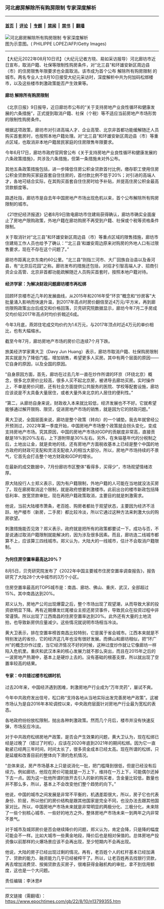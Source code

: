 ### 河北廊房解除所有购房限制 专家深度解析

---

#### [首页](../../../..?n13799355) &nbsp;|&nbsp; [评论](../../../../../epoch-comment?n13799355) &nbsp;|&nbsp; [专题](../../../../../epoch-special?n13799355) &nbsp;|&nbsp; [禁闻](../../../../../epoch-news?n13799355) &nbsp;|&nbsp; [禁书](../../../../../books?n13799355) &nbsp;|&nbsp; [翻墙](https://github.com/gfw-breaker/nogfw/blob/master/README.md?n13799355)


<div><img alt="河北廊房解除所有购房限制 专家深度解析" class="attachment-djy_600_400 size-djy_600_400 wp-post-image" src="https://i.epochtimes.com/assets/uploads/2021/07/id13081388-1112080047022320-600x400.jpg"/>
<div class="caption">
 图为示意图。( PHILIPPE LOPEZ/AFP/Getty Images)
</div></div><hr/><div class="post_content" id="artbody" itemprop="articleBody">
 <!-- article content begin -->
 <p>
  【大纪元2022年08月10日讯】（大纪元记者方晓、易如采访报导）河北廊坊市近日宣布，取消户籍、社保等限制性购房条件，对“北三县”和环雄安新区周边县（市）的住房限售年限要求也全面取消。该市成为首个公布
  <ok href="https://www.epochtimes.com/gb/tag/%E8%A7%A3%E9%99%A4%E6%89%80%E6%9C%89%E8%B4%AD%E6%88%BF%E9%99%90%E5%88%B6.html">
   解除所有购房限制
  </ok>
  的城市。两名专业人士8月10日接受大纪元采访时，深度解析中共为何加码松绑楼市，以及这些楼市刺激政策能否产生效果等。
 </p>
 <h4>
  廊坊
  <ok href="https://www.epochtimes.com/gb/tag/%E8%A7%A3%E9%99%A4%E6%89%80%E6%9C%89%E8%B4%AD%E6%88%BF%E9%99%90%E5%88%B6.html">
   解除所有购房限制
  </ok>
 </h4>
 <p>
  《北京日报》9日报导，近日廊坊市公布的“关于支持房地产业良性循环和健康发展的六条措施”，正式提到取消户籍、社保（个税）等不适应当前房地产市场形势的限制性购房条件。
 </p>
 <p>
  根据这项政策，廊坊市对引进高端人才、企业高管、北京非首都功能缓解随迁人员购买首套房时，也按照本地户籍处理。对“北三县”和环雄安新区周边县（市）等重点区域，也取消非本地户籍居民家庭的住房限售年限要求。
 </p>
 <p>
  今年6月17日，廊坊市政府官网曾公布《关于支持房地产业良性循环和健康发展的六条政策措施》，共涉及六条措施，但第一条措施未对外公布。
 </p>
 <p>
  其他五条政策措施包括，进一步降低住房公积金贷款首付比例，缴存职工使用住房公积金贷款购买家庭首套自住住房的，首付款比例不低于20%；对引进的高端人才，各地可结合实际，在其购买首套自住住房时给予补贴，并提高住房公积金最高贷款额度等。
 </p>
 <p>
  路透社指，廊坊市是自去年中国房地产市场出现危机以来，首个公布解除所有购房限制的城市。
 </p>
 <p>
  《21世纪经济报道》记者8月9日致电廊坊市住建局获得确认，廊坊市确实全面废止了房地产限购政策，外地户籍在廊坊购房不再受到户籍、社保或个税等资格条件限制。
 </p>
 <p>
  关于取消针对“北三县”和环雄安新区周边县（市）等重点区域的限售措施，廊坊市住建局工作人员也给予了确认：“‘北三县’和雄安周边原来对购房的外地人口有过限售要求，现在不存在这个问题了。”
 </p>
 <p>
  廊坊市距离北京东南约60公里。“北三县”则指三河市、大厂回族自治县以及香河县，有“北京后花园”之称。廊坊发布的措施还包括，对招才引智高端人才、招商引资企业高管、北京非首都功能疏解随迁人员购买首套时，按照本地户籍对待。
 </p>
 <h4>
  经济学家：为解决财政问题廊坊楼市再松绑
 </h4>
 <p>
  回顾环京楼市近几年的发展曲线，从2015年和2016年受“环京”概念和“炒房客”大批量涌入影响而快速升温，到2017年高点时房价翻倍至近4万元/平方米，再到廊坊限购政策出台后成交和价格回落，贝壳研究院数据显示，廊坊今年7月二手房成交均价较2017年高点时均价折戟近6成。
 </p>
 <p>
  今年3月底，燕郊住宅成交均价约为1.6万元，与2017年顶点时近4万元的单价相比，也有大幅缩水。
 </p>
 <p>
  截至今年7月，廊坊房地产市场的房价已连续7个月下跌。
 </p>
 <p>
  旅美经济学家黄大卫（Davy Jun Huang）表示，廊坊市取消户籍、社保购房限制其实就是为了降低门槛，增加销售，希望更多人买房。其中有两个层面的原因——它自身的原因，以及全国的原因。
 </p>
 <p>
  “自身原因方面，首先，廊坊在过去几年一直在炒作所谓的环京（环绕北京）概念，很多北京房价比较高，很多人买不起北京房，被诱导去廊坊买房。实时操作上，不单是房价问题，还有社会方面提供公共服务的医院、学校等配套设施，廊坊应该说是不太具备大量居住，或者大量外来北京的人居住的便利性。”
 </p>
 <p>
  “第二，从廊坊自身来说，财政收入本来就比较低，经济发展也不不好。它就希望能够通过解开限购、限贷，促进房地产市场的销售，就是因为它的财政问题。”
 </p>
 <p>
  黄大卫说，全国层面来说，廊坊是整个政策（转向）的一个铺垫。我去年就曾经公开预测过，2022年第一季度开始，中国房地产市场整个政策就会拐头变化，变成支持房地产市场。究其原因，中国的房地产市场对GDP的贡献度非常高，直接贡献是18%到20%左右，上下游附带是30%左右。另外，在朱镕基年代的分税制之后，土地出让金，就是卖地的钱，还有房地产方面税收基本上已经是整个中国的地方政府的财政可支配和灵活支配收入的相当大部分。所以，房地产市场持续的不景气，它首先会打击整个地方财政和GDP的增长。
 </p>
 <p>
  在最新的成交数据中，7月份廊坊市区整体“看得多，买得少”，市场观望情绪浓厚。
 </p>
 <p>
  原大陆投行人士郑义表示，因为有户籍限制，外地户籍的人可能在当地就没法买房了。现在廊房取消这个限制，就是政府想要刺激楼市。此前出台的楼市新政包括降低利率、放宽贷款审批，现在再把户籍政策取消，主要目的就是刺激需求。
 </p>
 <p>
  他说，当前大陆楼市萧条，老百姓、购房者都处于观望状态，主要因为经济不活跃、地产楼市（新房，二手房）都比较冷淡，所以它通过这种方法来刺激大伙的购房欲望。
 </p>
 <p>
  刺激措施能否见效？郑义表示，政府就是把所有的政策都要试一下。成功与否，不是说通过取消户籍限制就能解决的，因为涉及很多因素。而且，廊坊连二线城市都算不上，应该算三四线城市。郑义认为，大陆大的一线城市，估计不会取消户籍限制。
 </p>
 <h4>
  为何住房空置率最高达20%？
 </h4>
 <p>
  8月5日，贝壳研究院发布了《2022年中国主要城市住房空置率调查报告》，报告研究了大陆28个大中城市的3万个小区。
 </p>
 <p>
  住房空置率最高的TOP5城市是：南昌、廊坊、佛山、重庆、武汉，全部超过15%。其中南昌达到20%。
 </p>
 <p>
  郑义认为，房地产公司出现爆雷之后，整个市场出现了观望潮，从而导致大家的投资欲明显下降。再有近期爆发烂尾楼业主拒还房贷事件，导致民众在投资过程中非常谨慎。所以出现了江西南昌的住房空置率达到20%。此外还有大量的土地流拍，也导致新房供应量减少。这些情况就说明市场相当冷淡。
 </p>
 <p>
  黄大卫表示，排在空置率榜首南昌比较特别，它是属于省会城市。江西本来就是不特别发达的省份，它的经济这几年也没有很好发展。而佛山和廊坊相似，把“环广州”的概念炒作过度，当它经济情况不好的时候，这种过度炒作就让它像廊坊一样陷入危机里。重庆和武汉本来的核心发展力就不那么突出，而且在2015年之后的一波房地产热潮中，基本上是硬炒上去的。没有基础的根基支撑，所以就出现了空置率较高的结果。
 </p>
 <h4>
  专家：中共错过楼市松绑时机
 </h4>
 <p>
  过去20年来，中国经济遇到困难，刺激房地产行业成为“万年灵药”，屡试不爽。
 </p>
 <p>
  今年中共政府发出信号，松口称“支持各地从当地实际出发完善房地产政策”。这被市场认为是自2016年本轮调控以来，中央政府层面针对房地产行业最为宽松的表态。
 </p>
 <p>
  各地政府纷纷放松限制，抛出各种刺激政策。然而几个月后，楼市并没有快速反弹，市场反应冷淡。
 </p>
 <p>
  对于中共政府松绑房地产政策，是否会产生效果的问题，黄大卫认为，现在松绑已经是过晚了（错过了时机），应该在2020年底到2021年的期间松绑。因为它一直勒紧已经两三年时间，时间太长了，很多资金成本已经太高。现在所谓的松绑，只是延缓和改善目前的整体向下滑的危机情况。
 </p>
 <p>
  “总体来说，房产市场基本上只是说消化一批，把门槛降到很低，但是已经没有后续力。例如廊坊，他现在房价可能就是一万上下，维持在一万上下，可能偶尔还掉下去一点。因为这一批他所谓的放开去引入的新的购买者，含金量比较低，数量也并不那么多，所以，基本上不会改变他们整个趋势的向下。”
 </p>
 <p>
  他说，中国的城市之间发展是非常不平衡的，机遇差距很大，所以，房子它也代表身份、阶层，所以他们的房价结构是跟其他国家是完全不同，也没办法去跟其他国家对比。所以，中国房地产市场未来就是非常明显的两极分化、三极分化，未来除了一些个别核心城市、一些好的地方之外，整体房地产市场未来一到两年之内非常不景气。
 </p>
 <p>
  对于城市及城郊房价是否会继续降价的问题，郑义认为，肯定会降，只是降的幅度可能会不一样。比如大城市一些黄金地段，降价后也是相对保值的。总体房地产投资像以前那样的火爆场景应该不会再出现，至少短期内不会再出现。
 </p>
 <p>
  他说，大陆的房子已经出现过剩的情况。再有，老百姓个人的杠杆基本已经加满了、贷款的能力、融资能力几乎已经被榨干了。所以，让老百姓再去找银行贷款，再去增加消费贷、按揭贷款去买房子，很难获得金融机构的审批，拿不到信用额度，这也是一个大问题。
 </p>
 <p>
  责任编辑：李沐恩#
 </p>
 <!-- article content end -->
 <div id="below_article_ad">
 </div>
</div>


---

原文链接（需翻墙）：https://www.epochtimes.com/gb/22/8/10/n13799355.htm